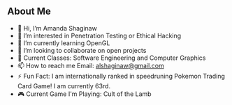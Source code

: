 ## About Me

- 👋 Hi, I’m Amanda Shaginaw
- 👀 I’m interested in Penetration Testing or Ethical Hacking
- 🌱 I’m currently learning OpenGL
- 💞️ I’m looking to collaborate on open projects
- 📓 Current Classes: Software Engineering and Computer Graphics
- 📫 How to reach me Email: alshaginaw@gmail.com
- ⚡ Fun Fact: I am internationally ranked in speedruning Pokemon Trading Card Game! I am currently 63rd.
- 🎮 Current Game I'm Playing: Cult of the Lamb
<!---
ashaginaw/ashaginaw is a ✨ special ✨ repository because its `README.md` (this file) appears on your GitHub profile.
You can click the Preview link to take a look at your changes.
--->
